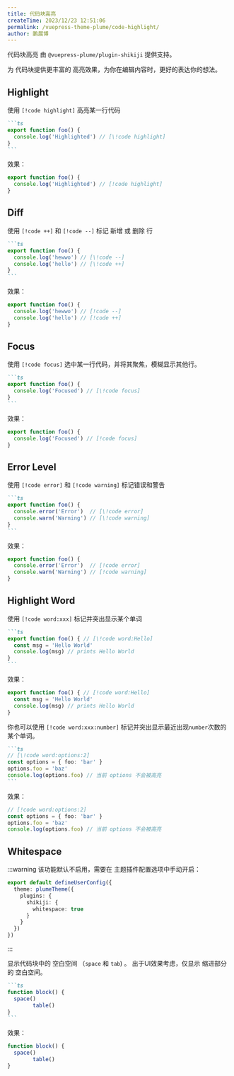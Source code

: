 ```yaml
---
title: 代码块高亮
createTime: 2023/12/23 12:51:06
permalink: /vuepress-theme-plume/code-highlight/
author: 鹏展博
---
```


代码块高亮 由 `@vuepress-plume/plugin-shikiji` 提供支持。

为 代码块提供更丰富的 高亮效果，为你在编辑内容时，更好的表达你的想法。

## Highlight

使用 `[!code highlight]` 高亮某一行代码

````md
```ts
export function foo() {
  console.log('Highlighted') // [\!code highlight]
}
```
````

效果：
```ts
export function foo() {
  console.log('Highlighted') // [!code highlight]
}
```

## Diff

使用 `[!code ++]` 和 `[!code --]` 标记 新增 或 删除 行

````md
```ts
export function foo() {
  console.log('hewwo') // [\!code --]
  console.log('hello') // [\!code ++]
}
```
````

效果：
```ts
export function foo() {
  console.log('hewwo') // [!code --]
  console.log('hello') // [!code ++]
}
```

## Focus

使用 `[!code focus]` 选中某一行代码，并将其聚焦，模糊显示其他行。

````md
```ts
export function foo() {
  console.log('Focused') // [\!code focus]
}
```
````

效果：
```ts
export function foo() {
  console.log('Focused') // [!code focus]
}
```

## Error Level

使用 `[!code error]` 和 `[!code warning]` 标记错误和警告

````md
```ts
export function foo() {
  console.error('Error')  // [\!code error]
  console.warn('Warning') // [\!code warning]
}
```
````

效果：
```ts
export function foo() {
  console.error('Error')  // [!code error]
  console.warn('Warning') // [!code warning]
}
```

## Highlight Word

使用 `[!code word:xxx]` 标记并突出显示某个单词

````md
```ts
export function foo() { // [\!code word:Hello]
  const msg = 'Hello World'
  console.log(msg) // prints Hello World
}
```
````
效果：
```ts
export function foo() { // [!code word:Hello]
  const msg = 'Hello World'
  console.log(msg) // prints Hello World
}
```

你也可以使用 `[!code word:xxx:number]` 标记并突出显示最近出现`number`次数的某个单词。

````md
```ts
// [\!code word:options:2]
const options = { foo: 'bar' }
options.foo = 'baz'
console.log(options.foo) // 当前 options 不会被高亮
```
````
效果：
```ts
// [!code word:options:2]
const options = { foo: 'bar' }
options.foo = 'baz'
console.log(options.foo) // 当前 options 不会被高亮
```

## Whitespace

:::warning
该功能默认不启用，需要在 主题插件配置选项中手动开启：
```ts
export default defineUserConfig({
  theme: plumeTheme({
    plugins: {
      shikiji: {
        whitespace: true
      }
    }
  })
})
```
:::

显示代码块中的 空白空间 （`space` 和 `tab`) 。
出于UI效果考虑，仅显示 缩进部分的 空白空间。

````md
```ts
function block() {
  space()
		table() 
}
```
````

效果：

```ts whitespace
function block() {
  space()
		table() 
}
```
